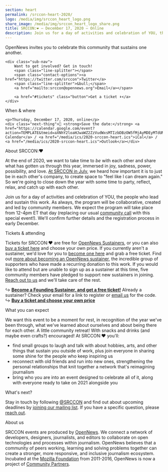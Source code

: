 ```yaml
---
section: heart
permalink: /srccon-heart-2020/
logo: /media/img/srccon_heart_logo.png
share_image: /media/img/srccon_heart_logo_share.png
title: SRCCON:❤️ — December 17, 2020 — Online
description: Join us for a day of activities and celebration of YOU, the people who lead and sustain this work.
---
```


<div class="page-intro">
    <p class="big-type">OpenNews invites you to celebrate this&nbsp;community that sustains one another.</p>
    
    <div class="sub-nav">
        Want to get involved? Get in touch! 
        <span class="line-splitter"></span>
        <span class="contact-options"><a href="https://twitter.com/srccon">Twitter</a>
        <span class="line-splitter">&bull;</span>
        <a href="mailto:srccon@opennews.org">Email</a></span>

        <a href="#tickets" class="button">Get a ticket ⬇</a>
    </div>
    
</div>

<div class="page-divider"><span>When & where</span></div>

<div class="upcoming-event">

    <p>Thursday, December 17, 2020, online</p>
    <div class="next-thing">📅 <strong>Save the date:</strong> <a href="https://calendar.google.com/event?action=TEMPLATE&tmeid=aXNhY2loaHJwaWZ2ZzVudWxsMTIzbDBzOW5fMjAyMDEyMTdUMTcwMDAwWiByMnU3bmtsczY4c2s1Y2JxcjV1MDdjMzZrY0Bn&tmsrc=r2u7nkls68sk5cbqr5u07c36kc%40group.calendar.google.com">Google Calendar</a> / <a href="/media/ics/2020-srccon-heart.ics">iCal</a> / <a href="/media/ics/2020-srccon-heart.ics">Outlook</a></div>
    
</div>

<div class="page-divider"><span>About SRCCON:❤️</span></div>

At the end of 2020, we want to take time to _be_ with each other and share what has gotten us through this year, immersed in joy, sadness, power, possibility, and love. [At SRCCON in July](https://opennews.org//blog/less-alone-srccon), we heard how important it is to just be in each other's company, to create space to "feel like I can dream again." So we're going to close down the year with some time to party, reflect, relax, and catch up with each other. 

Join us for a day of activities and celebration of YOU, the people who lead and sustain this work. As always, the program will be collaborative, created and led by community members. We expect the program will take place from 12-4pm ET that day (replacing our usual [community call](https://opennews.org/what/community/calls) with this special event!). We'll confirm further details and the registration process in early December.


<div id="tickets" class="page-divider"><span>Tickets & attending</span></div>

Tickets for SRCCON:❤️ are free for [OpenNews Sustainers](https://opennews.networkforgood.com/), or you can also [buy a ticket here](https://www.eventbrite.com/e/srccon-tickets-130622460295) and choose your own price. If you currently aren't a sustainer, we'd love for you to [become one here](opennews.org/donate) and grab a free ticket. Find out [more about becoming an OpenNews sustainer](https://opennews.org/blog/lead-launch-sustainer/), the incredible group of supporters who have made a recurring donation to this work. If you would like to attend but are unable to sign up as a sustainer at this time, five community members have pledged to support new sustainers in joining. [Reach out to us](mailto:srccon@opennews.org) and we'll take care of the rest.

↪ [**Become a Founding Sustainer, and get a free ticket!**](https://opennews.org/donate) Already a sustainer? Check your email for a link to register or [email us](mailto:srccon@opennews.org) for the code.  
↪ [**Buy a ticket and choose your own price**](https://www.eventbrite.com/e/srccon-tickets-130622460295)  


<div class="page-divider"><span>What you can expect</span></div>

We want this event to be a moment for rest, in recognition of the year we've been through, what we've learned about ourselves and about being there for each other. A little community retreat! With snacks and drinks (and maybe even crafts?) encouraged! At SRCCON:❤️ you'll:

* find small groups to laugh and talk with about hobbies, arts, and other things that sustain you outside of work, plus join everyone in sharing some shine for the people who keep inspiring us
* reconnect with old friends and run into new ones, strengthening the personal relationships that knit together a network that's reimagining journalism
* bring who you are into an event designed to celebrate all of it, along with everyone ready to take on 2021 alongside you


<div class="page-divider"><span>What's next?</span></div>

Stay in touch by following [@SRCCON](https://twitter.com/srccon) and find out about upcoming deadlines by [joining our mailing list](http://eepurl.com/czSVTL). If you have a specific question, please [reach out](mailto:srccon@opennews.org).


<div class="page-divider"><span>About us</span></div>

SRCCON events are produced by [OpenNews](https://opennews.org/). We connect a network of developers, designers, journalists, and editors to collaborate on open technologies and processes within journalism. OpenNews believes that a community of peers working, learning and solving problems together can create a stronger, more responsive, and inclusive journalism ecosystem. Incubated at the [Mozilla Foundation](https://www.mozilla.org/en-US/foundation/) from 2011-2016, OpenNews is now a project of [Community Partners](http://communitypartners.org/).
